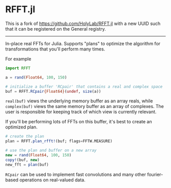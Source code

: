 # RFFT.jl

This is a fork of https://github.com/HolyLab/RFFT.jl with a new UUID such that it can be registered on the General registry.

----

In-place real FFTs for Julia. Supports "plans" to optimize the algorithm for transformations that you'll perform many times.

For example
```julia
import RFFT

a = rand(Float64, 100, 150)

# initialize a buffer 'RCpair' that contains a real and complex space
buf = RFFT.RCpair{Float64}(undef, size(a))
```

`real(buf)` views the underlying memory buffer as an array reals, while `complex(buf)` views the same
memory buffer as an array of complexes. The user is responsible for keeping track of which view is currently relevant.

If you'll be performing lots of FFTs on this buffer, it's best to create an optimized plan.

```julia
# create the plan
plan = RFFT.plan_rfft!(buf; flags=FFTW.MEASURE)

# use the plan and buffer on a new array
new = rand(Float64, 100, 150)
copy!(buf, new)
new_fft = plan(buf)

```

`RCpair` can be used to implement fast convolutions and many other fourier-based operations on real-valued data.
